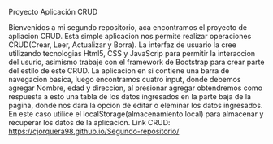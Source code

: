 
Proyecto  Aplicación CRUD

Bienvenidos a mi segundo repositorio, aca encontramos el proyecto de apliacion CRUD.
Esta simple aplicacion nos permite realizar operaciones CRUD(Crear, Leer, Actualizar y Borra). La interfaz de usuario la cree utilizando tecnologias Html5, CSS y JavaScrip para permitir la interaccion del usurio, asimismo trabaje con el framework de Bootstrap para crear parte del estilo de este CRUD.
La aplicacion en si contiene una barra de navegacion basica, luego encontramos cuatro input, donde debemos agregar Nombre, edad y direccion, al presionar agregar obtendremos como respuesta a esto una tabla de los datos ingresados en la parte baja de la pagina, donde nos dara la opcion de editar o eleminar los datos ingresados.
En este caso utilice el localStorage(almacenamiento local) para almacenar y recuperar los datos de la aplicacion.
Link CRUD: https://cjorquera98.github.io/Segundo-repositorio/

